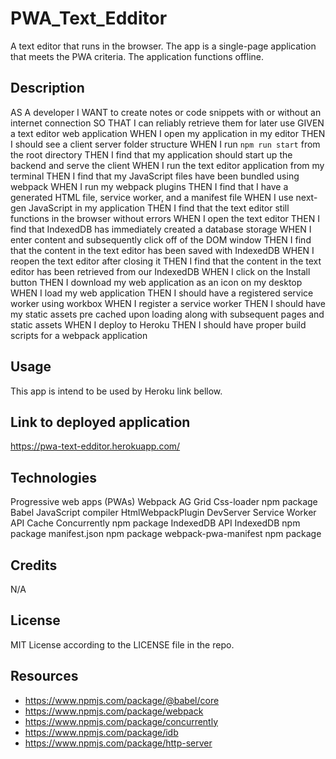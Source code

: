 # PWA_Text_Edditor

 A text editor that runs in the browser. The app is a single-page application that meets the PWA criteria. The application functions offline.

## Description

AS A developer
I WANT to create notes or code snippets with or without an internet connection
SO THAT I can reliably retrieve them for later use
GIVEN a text editor web application
WHEN I open my application in my editor
THEN I should see a client server folder structure
WHEN I run `npm run start` from the root directory
THEN I find that my application should start up the backend and serve the client
WHEN I run the text editor application from my terminal
THEN I find that my JavaScript files have been bundled using webpack
WHEN I run my webpack plugins
THEN I find that I have a generated HTML file, service worker, and a manifest file
WHEN I use next-gen JavaScript in my application
THEN I find that the text editor still functions in the browser without errors
WHEN I open the text editor
THEN I find that IndexedDB has immediately created a database storage
WHEN I enter content and subsequently click off of the DOM window
THEN I find that the content in the text editor has been saved with IndexedDB
WHEN I reopen the text editor after closing it
THEN I find that the content in the text editor has been retrieved from our IndexedDB
WHEN I click on the Install button
THEN I download my web application as an icon on my desktop
WHEN I load my web application
THEN I should have a registered service worker using workbox
WHEN I register a service worker
THEN I should have my static assets pre cached upon loading along with subsequent pages and static assets
WHEN I deploy to Heroku
THEN I should have proper build scripts for a webpack application

## Usage

This app is intend to be used by Heroku link bellow.

## Link to deployed application

https://pwa-text-edditor.herokuapp.com/

## Technologies

Progressive web apps (PWAs)
Webpack 
AG Grid
Css-loader npm package
Babel JavaScript compiler 
HtmlWebpackPlugin
DevServer
Service Worker API
Cache
Concurrently npm package
IndexedDB API
IndexedDB npm package
manifest.json npm package
webpack-pwa-manifest npm package


## Credits

N/A

## License

MIT License according to the LICENSE file in the repo.

## Resources
- https://www.npmjs.com/package/@babel/core
- https://www.npmjs.com/package/webpack
- https://www.npmjs.com/package/concurrently
- https://www.npmjs.com/package/idb
- https://www.npmjs.com/package/http-server